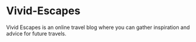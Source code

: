 # Vivid-Escapes
Vivid Escapes is an online travel blog where you can gather inspiration and advice for future travels. 
